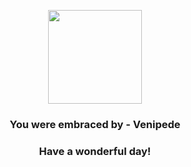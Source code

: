 <p align="center">
    <img src="https://raw.githubusercontent.com/PokeAPI/sprites/master/sprites/pokemon/543.png" width="150" height="150">
</p>
<h3 align="center">You were embraced by - <b>Venipede</b></h3>
<h3 align="center">Have a wonderful day!</h3>
